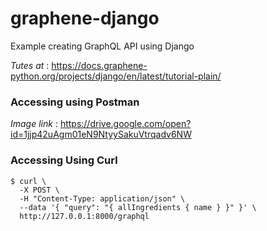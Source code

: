 # graphene-django
Example creating GraphQL API using Django

<i>Tutes at</i> : https://docs.graphene-python.org/projects/django/en/latest/tutorial-plain/

### Accessing using Postman

<i>Image link</i> : https://drive.google.com/open?id=1jjp42uAgm01eN9NtyySakuVtrqadv6NW

### Accessing Using Curl
```curl
$ curl \
  -X POST \
  -H "Content-Type: application/json" \
  --data '{ "query": "{ allIngredients { name } }" }' \
  http://127.0.0.1:8000/graphql
```
